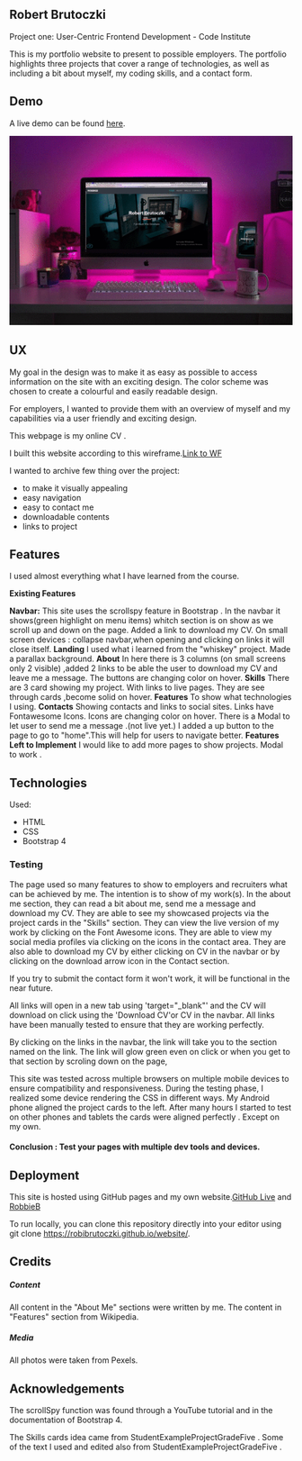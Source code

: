 ## Robert Brutoczki

Project one: User-Centric Frontend Development - Code Institute

This is my portfolio website to present to possible employers. The portfolio highlights three projects that cover a range of technologies, as well as including a bit about myself, my coding skills, and a contact form.

## Demo

A live demo can be found [here](http://robbieb.co.uk "here").

![](https://github.com/robibrutoczki/website/blob/master/Assets/images/readmepic.gif)



## UX

My goal in the design was to make it as easy as possible to access information on the site with an exciting design. The color scheme was chosen to create a colourful and easily readable design.

For employers, I wanted to provide them with an overview of myself and my capabilities via a user friendly and
exciting design.

This webpage is my online CV .

 I built this website according to this wireframe.[Link to WF](https://github.com/robibrutoczki/website/blob/master/wireframe.svg "Link to WF")

I wanted to archive few thing over the project:
- to make it visually appealing
- easy navigation
- easy to contact me
- downloadable contents
- links to project

## Features
I used almost everything what I have learned from the course.

 **Existing Features**

**Navbar:**
This site uses the scrollspy feature in Bootstrap . In the navbar it shows(green highlight on menu items) whitch section is on show as we scroll up and down on the page.
Added a link to download my CV.
On small screen devices : collapse navbar,when opening and clicking on links it will close itself.
**Landing** 
I used what i learned from the "whiskey" project.
Made a parallax background.
**About**
In here there is 3 columns (on small screens only 2 visible) ,added 2 links to be able the user to download my CV and leave me a message. The buttons are changing color on hover.
**Skills**
There are 3 card showing my project. With links to live pages.
They are see through cards ,become solid on hover.
**Features**
To show what technologies I using.
**Contacts**
Showing contacts and links to social sites. Links have Fontawesome Icons. Icons are changing color on hover.
There is a Modal to let user to send me a message .(not live yet.)
I added a up button to the page to go to "home".This will help for users to navigate better.
**Features Left to Implement**
I would like to add more pages to show projects. Modal to work . 
## Technologies
Used:
- HTML
- CSS
- Bootstrap 4

### Testing

The page used so many features to show to employers and recruiters what can be achieved by me.  The intention is to show of my work(s). In the about me section, they can read a bit about me, send me a message and download my CV. They are able to see my showcased projects via the project cards in the "Skills" section. They can view the live version of my work by clicking on the Font Awesome icons. They are able to view my social media profiles via clicking on the icons in the contact area. They are also able to download my CV by either clicking on CV in the navbar or by clicking on the download arrow icon in the Contact section.

If you try to submit the contact form it won't work, it will be functional in the near future.

All links will open in a new tab using 'target="_blank"' and the CV will download  on click using the 'Download CV'or CV in the navbar. All links have been manually tested to ensure that they are working perfectly.

By clicking on the links in the navbar, the link will take you to the section named on the link. The link will glow green even on click or when you get to that section by scroling down on the page, 

This site was tested across multiple browsers on multiple mobile devices to ensure compatibility and responsiveness. During the testing phase, I realized 
some device rendering the CSS in different ways. My Android phone aligned the project cards to the left. After many hours I started to test on other phones and tablets the cards were aligned perfectly . Except on my own.

#### Conclusion : Test your pages with multiple dev tools and devices.   

## Deployment

This site is hosted using GitHub pages and my own website.[GitHub Live](https://robibrutoczki.github.io/website/ "GitHub Live") and [RobbieB](http://robbieb.co.uk/ "RobbieB")

To run locally, you can clone this repository directly into your editor using git clone https://robibrutoczki.github.io/website/.

## Credits

##### Content

All content in the "About Me" sections were written by me. The content in "Features" section from Wikipedia.

##### Media

All photos were taken from Pexels. 

## Acknowledgements

The scrollSpy function was found through a YouTube tutorial and in the documentation of Bootstrap 4.

The Skills cards idea came from StudentExampleProjectGradeFive .
Some of the text I used and edited also from StudentExampleProjectGradeFive . 






